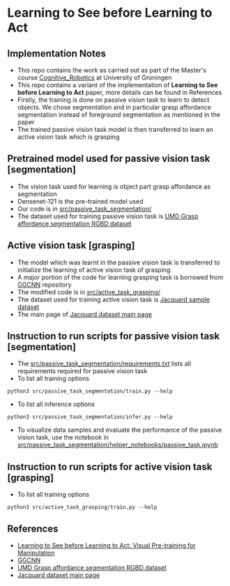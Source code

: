 # Learning to See before Learning to Act

## Implementation Notes
* This repo contains the work as carried out as part of the Master's course [Cognitive_Robotics](https://www.rug.nl/ocasys/fwn/vak/show?code=WMAI003-05) at University of Groningen
* This repo contains a variant of the implementation of **Learning to See before Learning to Act** paper, more details can be found in References
* Firstly, the training is done on passive vision task to learn to detect objects. We chose segmentation and in particular grasp affordance segmentation instead of foreground segmentation as mentioned in the paper
* The trained passive vision task model is then transferred to learn an active vision task which is grasping

## Pretrained model used for passive vision task [segmentation]
* The vision task used for learning is object part grasp affordance as segmentation
* Densenet-121 is the pre-trained model used
* Our code is in [src/passive_task_segmentation/](src/passive_task_segmentation/)
* The dataset used for training passive vision task is [UMD Grasp affordance segmentation RGBD dataset](http://users.umiacs.umd.edu/~fer/affordance/part-affordance-dataset/)

## Active vision task [grasping]
* The model which was learnt in the passive vision task is transferred to initialize the learning of active vision task of grasping
* A major portion of the code for learning grasping task is borrowed from [GGCNN](https://github.com/dougsm/ggcnn) repository
* The modified code is in [src/active_task_grasping/](src/active_task_grasping/)
* The dataset used for training active vision task is [Jacquard sample dataset](https://jacquard.liris.cnrs.fr/files/Jacquard_Samples.zip)
* The main page of [Jacquard dataset main page](https://jacquard.liris.cnrs.fr/index.php)

## Instruction to run scripts for passive vision task [segmentation]
* The [src/passive_task_segmentation/requirements.txt](src/passive_task_segmentation/requirements.txt) lists all requirements required for passive vision task
* To list all training options
```
python3 src/passive_task_segmentation/train.py --help
```
* To list all inference options
```
python3 src/passive_task_segmentation/infer.py --help
```
* To visualize data samples and evaluate the performance of the passive vision task, use the notebook in [src/passive_task_segmentation/helper_notebooks/passive_task.ipynb](src/passive_task_segmentation/helper_notebooks/passive_task.ipynb)

## Instruction to run scripts for active vision task [grasping]
* To list all training options
```
python3 src/active_task_grasping/train.py --help
```

## References
* [Learning to See before Learning to Act: Visual Pre-training for Manipulation](http://yenchenlin.me/vision2action/)
* [GGCNN](https://github.com/dougsm/ggcnn)
* [UMD Grasp affordance segmentation RGBD dataset](http://users.umiacs.umd.edu/~fer/affordance/part-affordance-dataset/)
* [Jacquard dataset main page](https://jacquard.liris.cnrs.fr/index.php)
